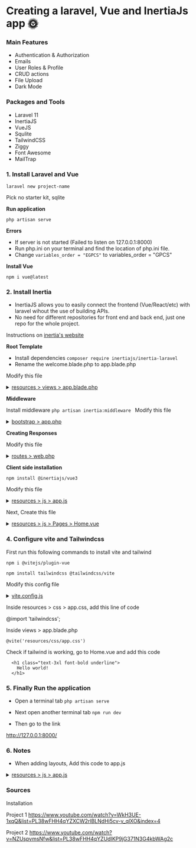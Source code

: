 # Creating a laravel, Vue and InertiaJs app 🌞

### Main Features

-   Authentication & Authorization
-   Emails
-   User Roles & Profile
-   CRUD actions
-   File Upload
-   Dark Mode

### Packages and Tools

-   Laravel 11
-   InertiaJS
-   VueJS
-   Squlite
-   TailwindCSS
-   Ziggy
-   Font Awesome
-   MailTrap

### 1. Install Laravel and Vue

`laravel new project-name`

Pick no starter kit, sqlite

**Run application**

`php artisan serve`

**Errors**

-   If server is not started (Failed to listen on 127.0.0.1:8000)
-   Run php.ini on your terminal and find the location of php.ini file.
-   Change `variables_order = "EGPCS"` to variables_order = "GPCS"

**Install Vue**

`npm i vue@latest`

### 2. Install Inertia

-   InertiaJS allows you to easily connect the frontend (Vue/React/etc) with laravel wihout the use of building APIs.
-   No need for different repositories for front end and back end, just one repo for the whole project.

Instructions on [inertia's website](https://inertiajs.com/server-side-setup)

**Root Template**

-   Install dependencies `composer require inertiajs/inertia-laravel`
-   Rename the welcome.blade.php to app.blade.php

Modify this file

<details>
  <summary><u>resources > views > app.blade.php</u></summary>
    
```bash
<!DOCTYPE html>
<html>
  <head>
    <meta charset="utf-8" />
    <meta name="viewport" content="width=device-width, initial-scale=1.0, maximum-scale=1.0" />
    @vite('resources/js/app.js')
    @inertiaHead
  </head>
  <body>
    @inertia
  </body>
</html>
```
</details>

**Middleware**

Install middleware
`php artisan inertia:middleware
`
Modify this file 

<details>
  <summary><u>bootstrap > app.php</u></summary>
  
```
use App\Http\Middleware\HandleInertiaRequests;
->withMiddleware(function (Middleware $middleware) {
    $middleware->web(append: [
        HandleInertiaRequests::class,
    ]);
})
```
</details>

**Creating Responses**

Modify this file

<details>
  <summary><u>routes > web.php</u></summary>
  
```
use Illuminate\Support\Facades\Route;
use Inertia\Inertia;
Route::get('/', function () {
    return Inertia::render('Home');
});
```
</details>

**Client side installation**

`npm install @inertiajs/vue3`

Modify this file

<details>
  <summary><u>resources > js > app.js</u></summary>
    
```
import './bootstrap';
import { createApp, h } from 'vue'
import { createInertiaApp } from '@inertiajs/vue3'
createInertiaApp({
  resolve: name => {
    const pages = import.meta.glob('./Pages/**/*.vue', { eager: true })
    return pages[`./Pages/${name}.vue`]
  },
  setup({ el, App, props, plugin }) {
    createApp({ render: () => h(App, props) })
      .use(plugin)
      .mount(el)
  },
})
```
</details>

Next, Create this file

<details>
  <summary><u>resources > js > Pages > Home.vue</u></summary>
  
```
<template>
    <div>
        <h1>Hello</h1>
    </div>
</template>
```
</details>

### 4. Configure vite and Tailwindcss ###

First run this following commands to install vite and tailwind

`npm i @vitejs/plugin-vue`

`npm install tailwindcss @tailwindcss/vite`


Modify this config file

<details>
  <summary><u>vite.config.js</u></summary>

```
import { defineConfig } from 'vite';
import laravel from 'laravel-vite-plugin';
import tailwindcss from '@tailwindcss/vite';
import vue from '@vitejs/plugin-vue'
import tailwindcss from '@tailwindcss/vite'
export default defineConfig({
    plugins: [
        vue(),
        laravel({
            input: ['resources/css/app.css', 'resources/js/app.js'],
            refresh: true,
        }),
        tailwindcss(),
    ],
});

```
</details>

Inside resources > css > app.css, add this line of code 

@import 'tailwindcss';


Inside views > app.blade.php

`@vite('resources/css/app.css')`

Check if tailwind is working, go to Home.vue and add this code

```
  <h1 class="text-3xl font-bold underline">
    Hello world!
  </h1>
```


### 5. Finally Run the application

* Open a terminal tab
`php artisan serve`

* Next open another terminal tab
`npm run dev`

* Then go to the link

http://127.0.0.1:8000/


### 6. Notes

* When adding layouts, Add this code to app.js

<details>
  <summary><u>resources > js > app.js</u></summary>

```
import './bootstrap';
import { createApp, h } from 'vue'
import { createInertiaApp } from '@inertiajs/vue3'
import Layout from './Layouts/Layout.vue'

createInertiaApp({
  resolve: name => {
    const pages = import.meta.glob('./Pages/**/*.vue', { eager: true })
    let page = pages[`./Pages/${name}.vue`]
    page.default.layout = page.default.layout || Layout
    return page;
  },
  setup({ el, App, props, plugin }) {
    createApp({ render: () => h(App, props) })
      .use(plugin)
      .mount(el)
  },
})
```
</details>

### Sources

Installation

Project 1
https://www.youtube.com/watch?v=WkH3UE-1xqQ&list=PL38wFHH4qYZXCW2rlBLNdHi5cv-v_qlXO&index=4

Project 2
https://www.youtube.com/watch?v=NZUspvmsNfw&list=PL38wFHH4qYZUdIKP9jG371N3G4kbWAg2c
